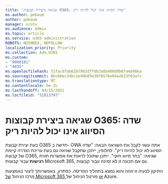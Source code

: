 ```yaml
---
title: 'שגיאה ביצירת קבוצות O365: שדה הסיווג אינו יכול להיות ריק'
ms.author: pebaum
author: pebaum
manager: scotv
ms.audience: Admin
ms.topic: article
ms.service: o365-administration
ROBOTS: NOINDEX, NOFOLLOW
localization_priority: Priority
ms.collection: Adm_O365
ms.custom:
- "9000181"
- "4835"
ms.openlocfilehash: 51facd7ab62b7902d7fdb3a8b480d8b07a4d40ea
ms.sourcegitcommit: 8bc60ec34bc1e40685e3976576e04a2623f63a7c
ms.translationtype: MT
ms.contentlocale: he-IL
ms.lasthandoff: 04/15/2021
ms.locfileid: "51813797"
---
```

# <a name="error-creating-o365-groups-the-classification-field-cant-be-empty"></a>שגיאה ביצירת קבוצות O365: שדה הסיווג אינו יכול להיות ריק

בעת יצירת קבוצת O365 חדשה ב- OWA אתה עשוי לקבל את השגיאה הבאה: "שדה הסיווג לא יכול להיות ריק".  לחלופין, ייתכן שתקבל שגיאה גם בעת עריכת הגדרה קיימת של קבוצת O365, שגיאה: "בחר סיווג חוקי".   ייתכן שתוכל לראות את אפשרות תווית **רגישות** עבור קבוצות Microsoft 365, גם אם תכונה זו לא זמינה עבור קבוצות.

התיקון לבעיה זו זוהה והוא נמצא בתהליך הפריסה.  כפתרון, באפשרותך ליצור באמצעות מרכז הניהול [של Microsoft 365 או](https://docs.microsoft.com/microsoft-365/admin/create-groups/create-groups?view=o365-worldwide) פורטל הניהול של Azure.
